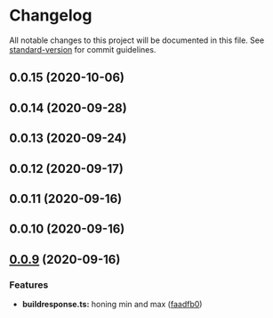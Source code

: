 # Changelog

All notable changes to this project will be documented in this file. See [standard-version](https://github.com/conventional-changelog/standard-version) for commit guidelines.

## 0.0.15 (2020-10-06)



## 0.0.14 (2020-09-28)



## 0.0.13 (2020-09-24)



## 0.0.12 (2020-09-17)



## 0.0.11 (2020-09-16)



## 0.0.10 (2020-09-16)



<a name="0.0.9"></a>

## [0.0.9](https://github.com/jonasgrunert/mockpi/compare/v0.0.8...v0.0.9) (2020-09-16)

### Features

- **buildresponse.ts:** honing min and max ([faadfb0](https://github.com/jonasgrunert/mockpi/commit/faadfb0))
